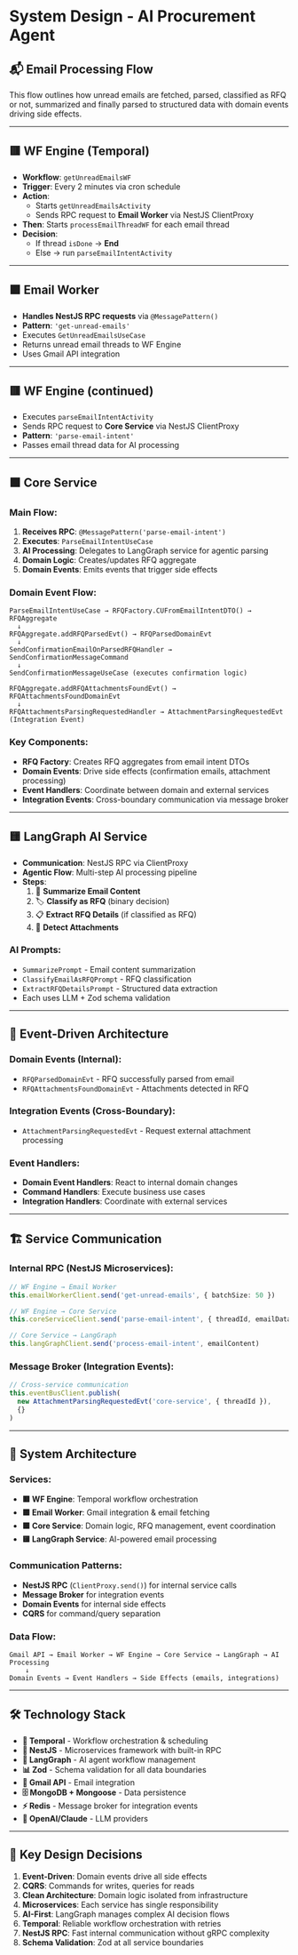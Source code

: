 # System Design - AI Procurement Agent

## 📬 Email Processing Flow

This flow outlines how unread emails are fetched, parsed, classified as RFQ or not, summarized and finally parsed to structured data with domain events driving side effects.

---

## 🟥 WF Engine (Temporal)

- **Workflow**: `getUnreadEmailsWF`
- **Trigger**: Every 2 minutes via cron schedule
- **Action**:
  - Starts `getUnreadEmailsActivity`
  - Sends RPC request to **Email Worker** via NestJS ClientProxy
- **Then**: Starts `processEmailThreadWF` for each email thread
- **Decision**:
  - If thread `isDone` → **End**
  - Else → run `parseEmailIntentActivity`

---

## 🟪 Email Worker

- **Handles NestJS RPC requests** via `@MessagePattern()`
- **Pattern**: `'get-unread-emails'`
- Executes `GetUnreadEmailsUseCase`
- Returns unread email threads to WF Engine
- Uses Gmail API integration

---

## 🟥 WF Engine (continued)

- Executes `parseEmailIntentActivity`
- Sends RPC request to **Core Service** via NestJS ClientProxy
- **Pattern**: `'parse-email-intent'`
- Passes email thread data for AI processing

---

## 🟩 Core Service

### Main Flow:
1. **Receives RPC**: `@MessagePattern('parse-email-intent')`
2. **Executes**: `ParseEmailIntentUseCase`
3. **AI Processing**: Delegates to LangGraph service for agentic parsing
4. **Domain Logic**: Creates/updates RFQ aggregate
5. **Domain Events**: Emits events that trigger side effects

### Domain Event Flow:
```
ParseEmailIntentUseCase → RFQFactory.CUFromEmailIntentDTO() → RFQAggregate
  ↓
RFQAggregate.addRFQParsedEvt() → RFQParsedDomainEvt
  ↓
SendConfirmationEmailOnParsedRFQHandler → SendConfirmationMessageCommand
  ↓
SendConfirmationMessageUseCase (executes confirmation logic)

RFQAggregate.addRFQAttachmentsFoundEvt() → RFQAttachmentsFoundDomainEvt  
  ↓
RFQAttachmentsParsingRequestedHandler → AttachmentParsingRequestedEvt (Integration Event)
```

### Key Components:
- **RFQ Factory**: Creates RFQ aggregates from email intent DTOs
- **Domain Events**: Drive side effects (confirmation emails, attachment processing)
- **Event Handlers**: Coordinate between domain and external services
- **Integration Events**: Cross-boundary communication via message broker

---

## 🟨 LangGraph AI Service

- **Communication**: NestJS RPC via ClientProxy
- **Agentic Flow**: Multi-step AI processing pipeline
- **Steps**:
  1. 🧠 **Summarize Email Content**
  2. 🏷️ **Classify as RFQ** (binary decision)
  3. 📋 **Extract RFQ Details** (if classified as RFQ)
  4. 📎 **Detect Attachments**

### AI Prompts:
- `SummarizePrompt` - Email content summarization
- `ClassifyEmailAsRFQPrompt` - RFQ classification
- `ExtractRFQDetailsPrompt` - Structured data extraction
- Each uses LLM + Zod schema validation

---

## 🔄 Event-Driven Architecture

### Domain Events (Internal):
- `RFQParsedDomainEvt` - RFQ successfully parsed from email
- `RFQAttachmentsFoundDomainEvt` - Attachments detected in RFQ

### Integration Events (Cross-Boundary):
- `AttachmentParsingRequestedEvt` - Request external attachment processing

### Event Handlers:
- **Domain Event Handlers**: React to internal domain changes
- **Command Handlers**: Execute business use cases
- **Integration Handlers**: Coordinate with external services

---

## 🏗️ Service Communication

### Internal RPC (NestJS Microservices):
```typescript
// WF Engine → Email Worker
this.emailWorkerClient.send('get-unread-emails', { batchSize: 50 })

// WF Engine → Core Service  
this.coreServiceClient.send('parse-email-intent', { threadId, emailData })

// Core Service → LangGraph
this.langGraphClient.send('process-email-intent', emailContent)
```

### Message Broker (Integration Events):
```typescript
// Cross-service communication
this.eventBusClient.publish(
  new AttachmentParsingRequestedEvt('core-service', { threadId }),
  {}
)
```

---

## 🧩 System Architecture

### Services:
- **🟥 WF Engine**: Temporal workflow orchestration
- **🟪 Email Worker**: Gmail integration & email fetching  
- **🟩 Core Service**: Domain logic, RFQ management, event coordination
- **🟨 LangGraph Service**: AI-powered email processing

### Communication Patterns:
- **NestJS RPC** (`ClientProxy.send()`) for internal service calls
- **Message Broker** for integration events
- **Domain Events** for internal side effects
- **CQRS** for command/query separation

### Data Flow:
```
Gmail API → Email Worker → WF Engine → Core Service → LangGraph → AI Processing
    ↓
Domain Events → Event Handlers → Side Effects (emails, integrations)
```

---

## 🛠️ Technology Stack

- **🔄 Temporal** - Workflow orchestration & scheduling
- **🚀 NestJS** - Microservices framework with built-in RPC
- **🤖 LangGraph** - AI agent workflow management  
- **📊 Zod** - Schema validation for all data boundaries
- **📧 Gmail API** - Email integration
- **🗄️ MongoDB + Mongoose** - Data persistence
- **⚡ Redis** - Message broker for integration events
- **🧠 OpenAI/Claude** - LLM providers

---

## 🎯 Key Design Decisions

1. **Event-Driven**: Domain events drive all side effects
2. **CQRS**: Commands for writes, queries for reads
3. **Clean Architecture**: Domain logic isolated from infrastructure  
4. **Microservices**: Each service has single responsibility
5. **AI-First**: LangGraph manages complex AI decision flows
6. **Temporal**: Reliable workflow orchestration with retries
7. **NestJS RPC**: Fast internal communication without gRPC complexity
8. **Schema Validation**: Zod at all service boundaries